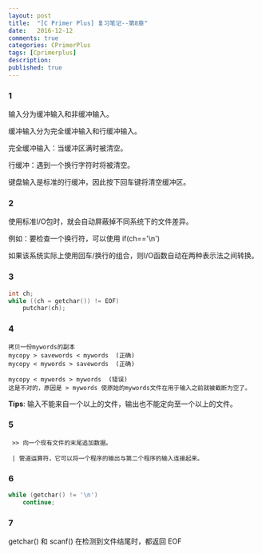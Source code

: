 ```yaml
---
layout: post
title:  "[C Primer Plus] 复习笔记--第8章"
date:   2016-12-12
comments: true
categories: CPrimerPlus
tags: [Cprimerplus]
description:
published: true
---
```


### 1

输入分为缓冲输入和非缓冲输入。

缓冲输入分为完全缓冲输入和行缓冲输入。

完全缓冲输入：当缓冲区满时被清空。

行缓冲：遇到一个换行字符时将被清空。

键盘输入是标准的行缓冲，因此按下回车键将清空缓冲区。


### 2 

使用标准I/O包时，就会自动屏蔽掉不同系统下的文件差异。

例如：要检查一个换行符，可以使用 if(ch=='\n')

如果该系统实际上使用回车/换行的组合，则I/O函数自动在两种表示法之间转换。


### 3

```cpp
int ch;
while ((ch = getchar()) != EOF)
	putchar(ch);
```


### 4

```
拷贝一份mywords的副本 
mycopy > savewords < mywords  (正确)
mycopy < mywords > savewords  (正确)

mycopy < mywords > mywords  (错误)
这是不对的，原因是 > mywords 使原始的mywords文件在用于输入之前就被截断为空了。
```

**Tips**: 输入不能来自一个以上的文件，输出也不能定向至一个以上的文件。


### 5

```
 >> 向一个现有文件的末尾追加数据。

 | 管道运算符，它可以将一个程序的输出与第二个程序的输入连接起来。
```


### 6

```cpp
while (getchar() != '\n')
	continue;
```

### 7

getchar() 和 scanf() 在检测到文件结尾时，都返回 EOF
























